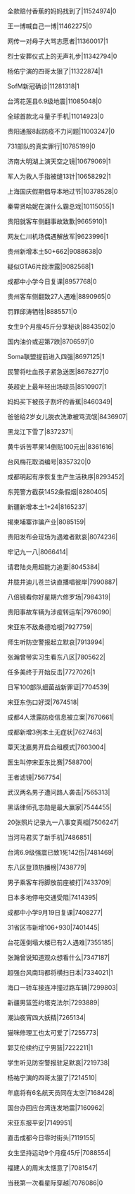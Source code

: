 全款赔付香蕉的妈妈找到了|11524974|0

王一博喊自己一博|11462275|0

网传一对母子大骂志愿者|11360017|1

烈士安葬仪式上的无声礼步|11342794|0

杨佑宁演的四哥太狠了|11322874|1

SofM新冠确诊|11281318|1

台湾花莲县6.9级地震|11085048|0

全球首款北斗量子手机|11014923|0

贵阳通报8起防疫不力问题|11003247|0

731部队的真实罪行|10785199|0

济南大明湖上演天空之镜|10679069|1

军人为救人手指被缝13针|10658292|1

上海国庆假期倡导本地过节|10378528|0

秦霄贤哈妮在演什么霸总戏|10115055|1

贵阳就客车侧翻事故致歉|9665910|1

网友仁川机场偶遇解放军|9623996|1

贵州新增本土50+662|9088638|0

疑似GTA6片段泄露|9082568|1

成都中小学今日复课|8957768|0

贵州客车侧翻致27人遇难|8890965|0

罚罪邱涛牺牲|8885571|0

女生9个月瘦45斤分享秘诀|8843502|0

国内油价或迎第7跌|8706597|0

Soma联盟提前进入四强|8697125|1

民警将吐血孩子紧急送医|8678277|0

英超史上最年轻出场球员|8510907|1

妈妈买下被孩子割坏的香蕉|8460349|

爸爸给2岁女儿脱衣洗漱被骂流氓|8436907|

黑龙江下雪了|8372371|

黄牛诉苦苹果14倒贴100元出|8361616|

台风梅花取消编号|8357320|0

成都明起有序恢复生产生活秩序|8293452|

东莞警方截获1452条假烟|8280405|

新疆新增本土1+24|8165237|

揭柬埔寨诈骗产业|8085159|

贵阳发布会现场为遇难者默哀|8074236|

牢记九一八|8066414|

请君陆炎用超能力追妻|8045384|

井胧井迪儿苍兰诀直播唱彼岸|7990887|

八倍镜看你好星期六修罗场|7984319|

贵阳事故车辆为涉疫转运车|7976090|

宋亚东不敌桑德哈根|7927759|

师生听防空警报起立默哀|7913994|

张瀚曾带实习生看东八区|7805622|

任多美终于开始反击|7727026|1

日军100部队细菌战新罪证|7704539|

宋亚东伤口好深|7674518|

成都4人泄露防疫信息被立案|7670661|

成都新增3例本土无症状|7627463|

覃天沈嘉男开启合租模式|7603004|

医生叫停宋亚东比赛|7588700|

王者滤镜|7567754|

武汉两名男子遭问路人袭击|7565313|

黑话律师孔志勋是最大赢家|7544455|

20张照片记录九一八事变真相|7506247|

当河马君买了新手机|7486851|

台湾6.9级强震已致1死142伤|7481469|

东八区登顶热播榜|7438779|

男子乘客车将脚放前座被打|7433709|

日本多地停电交通受阻|7414395|

成都中小学9月19日复课|7408277|

31省区市新增106+930|7401445|

台花莲倒塌大楼已有2人遇难|7355185|

张瀚曾说知道观众想看什么|7347187|

超强台风南玛都将横扫日本|7334021|1

海口一轿车接连冲撞过路车辆|7299803|

新疆男篮签约塔克法尔|7293889|

潮汕夜宵四大妖精|7265134|

猫咪修理工也太可爱了|7255773|

郭艾伦续约辽宁男篮|7222211|1

学生听见防空警报驻足默哀|7219738|

杨祐宁演的四哥太狠了|7214510|

年底将有6名航天员同在太空|7168428|

国台办回应台湾连发地震|7160962|

宋亚东报平安|7149951|

直击成都今日零时街头|7119155|

女生坚持运动9个月瘦45斤|7088554|

福建人的周末太惬意了|7081547|

当我第一次看星际穿越|7076086|0


